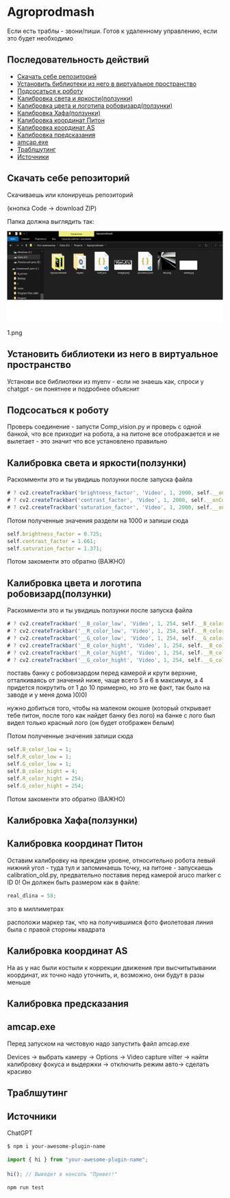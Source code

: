 # Agroprodmash

Если есть траблы - звони/пиши. Готов к удаленному управлению, если это будет необходимо

## Последовательность действий

- [Скачать себе репозиторий](#Скачать-себе-репозиторий)
- [Установить библиотеки из него в виртуальное пространство](#Установить-библиотеки-из-него-в-виртуальное-пространство)
- [Подсосаться к роботу](#Подсосаться-к-роботу)
- [Калибровка света и яркости(ползунки)](#Калибровкасветаияркости)
- [Калибровка цвета и логотипа робовизард(ползунки)](#Калибровкацветаилоготипаробовизард)
- [Калибровка Хафа(ползунки)](#КалибровкаХафа)
- [Калибровка координат Питон](#КалибровкакоординатПитон)
- [Калибровка координат AS](#КалибровкакоординатAS)
- [Калибровка предсказания](#Калибровкапредсказания)
- [amcap.exe](#amcap.exe)
- [Траблшутинг](#Калибровкапредсказания)
- [Источники](#Источники)

## Скачать себе репозиторий

Скачиваешь или клонируешь репозиторий

(кнопка Code -> download ZIP)

Папка должна выглядить так:

![Вот так](https://github.com/Vilgiz/Agroprodmash/raw/main/1.png)

1.png

## Установить библиотеки из него в виртуальное пространство

Установи все библиотеки из myenv - если не знаешь как, спроси у chatgpt - он понятнее и подробнее объяснит

## Подсосаться к роботу

Проверь соединение - запусти Comp_vision.py и проверь с одной банкой, что все приходит на робота, а на питоне все отображается и не вылетает - это значит что все установлено правильно

## Калибровка света и яркости(ползунки)

Раскомменти это и ты увидишь ползунки после запуска файла

```typescript
# ? cv2.createTrackbar('brightness_factor', 'Video', 1, 2000, self.__onbrightness_factor)
# ? cv2.createTrackbar('contrast_factor', 'Video', 1, 2000, self.__onContrast_factor)
# ? cv2.createTrackbar('saturation_factor', 'Video', 1, 2000, self.__onsaturation_factor)
```

Потом полученные значения раздели на 1000 и запиши сюда

```typescript
self.brightness_factor = 0.725;
self.contrast_factor = 1.661;
self.saturation_factor = 1.371;
```

Потом закоменти это обратно (ВАЖНО)

## Калибровка цвета и логотипа робовизард(ползунки)

Раскомменти это и ты увидишь ползунки после запуска файла

```typescript
# ? cv2.createTrackbar('__B_color_low', 'Video', 1, 254, self.__B_color_low)
# ? cv2.createTrackbar('__R_color_low', 'Video', 1, 254, self.__R_color_low)
# ? cv2.createTrackbar('__G_color_low', 'Video', 1, 254, self.__G_color_low)
# ? cv2.createTrackbar('__B_color_hight', 'Video', 1, 254, self.__B_color_hight)
# ? cv2.createTrackbar('__R_color_hight', 'Video', 1, 254, self.__R_color_hight)
# ? cv2.createTrackbar('__G_color_hight', 'Video', 1, 254, self.__G_color_hight)
```

поставь банку с робовизардом перед камерой и крути верхние, отталкиваясь от значений ниже, чаще всего 5 и 6 в максимум, а 4 придется покрутить от 1 до 10 примерно, но это не факт, так было на заводе и у меня дома )0)0)

нужно добиться того, чтобы на малеком окошке (который открывает тебе питон, после того как найдет банку без лого) на банке с лого был видел только красный лого (он будет отображен белым)

Потом полученные значения запиши сюда

```typescript
self.B_color_low = 1;
self.R_color_low = 1;
self.G_color_low = 1;
self.B_color_hight = 4;
self.R_color_hight = 254;
self.G_color_hight = 254;
```

Потом закоменти это обратно (ВАЖНО)

## Калибровка Хафа(ползунки)

## Калибровка координат Питон

Оставим калибровку на преждем уровне, относительно робота левый нижний угол - туда тул и запоминаешь точку, на питоне - запускаешь calibration_old.py, предвательно поставив перед камерой aruco marker
с ID 0!
Он должен быть размером как в файле:

```typescript
real_dlina = 58;
```

это в миллиметрах

расположи маркер так, что на получившимся фото фиолетовая линия была с правой стороны квадрата

## Калибровка координат AS

На as у нас были костыли к коррекции движения при высчитытывании координат, их точно надо уточнить, и, возможно, они будут в разы меньше

## Калибровка предсказания

## amcap.exe

Перед запуском на чистовую надо запустить файл amcap.exe

Devices -> выбрать камеру -> Options -> Video capture vilter -> найти калибровку фокуса и выдержки -> отключить режим авто-> сделать красиво

## Траблшутинг

## Источники

ChatGPT

```sh
$ npm i your-awesome-plugin-name
```

```typescript
import { hi } from "your-awesome-plugin-name";

hi(); // Выведет в консоль "Привет!"
```

```sh
npm run test
```
